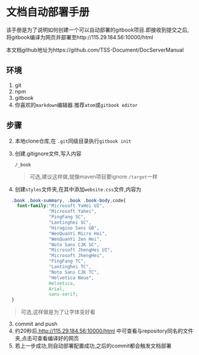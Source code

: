 # 文档自动部署手册
该手册是为了说明如何创建一个可以自动部署的gitbook项目.即接收到提交之后,将gitbook编译为网页并部署至http://115.29.184.56:10000/html

本文档github地址为https://github.com/TSS-Document/DocServerManual

## 环境
1. git
2. npm
2. gitbook
3. 你喜欢的`markdown`编辑器.推荐`atom`或`gitbook editor`

## 步骤
2. 本地clone仓库,在 `.git`同级目录执行`gitbook init`
4. 创建.gitignore文件,写入内容
   ```
   /_book
   ```
   >可选,建议这样做,就像maven项目要ignore `/target`一样

3. 创建`styles`文件夹,在其中添加`website.css`文件,内容为

  ```css
    .book .book-summary, .book .book-body,code{
      font-family:"Microsoft YaHei UI",
                  "Microsoft Yahei",
                  "PingFang SC",
                  "Lantinghei SC",
                  "Hiragino Sans GB",
                  "WenQuanYi Micro Hei",
                  "WenQuanYi Zen Hei",
                  "Noto Sans CJK SC",
                  "Microsoft JhengHei UI",
                  "Microsoft JhengHei",
                  "PingFang TC",
                  "Lantinghei TC",
                  "Noto Sans CJK TC",
                  "Helvetica Neue",
                  Helvetica,
                  Arial,
                  sans-serif;
    }
  ```

  >可选,这样做是为了让字体变好看

3. commit and push
4. 约20秒后,http://115.29.184.56:10000/html 中可查看与repository同名的文件夹,点击可查看编译好的网页
5. 若上一步成功,则自动部署配置成功,之后的commit都会触发文档部署
